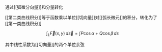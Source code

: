 通过[[弧微分向量]]和分量转化

[[第二类曲线积分]]等于函数乘以单位[[切向量]]对[[弧长微元]]的积分，转化为了[[第一类曲线积分]]

$$
\int _{L}\vec{F}(x,y) \, d\vec{s}=\int P\cos\alpha+Q\cos\beta \, ds
$$

其中线性系数为[[切向量]]的两个单位余弦



